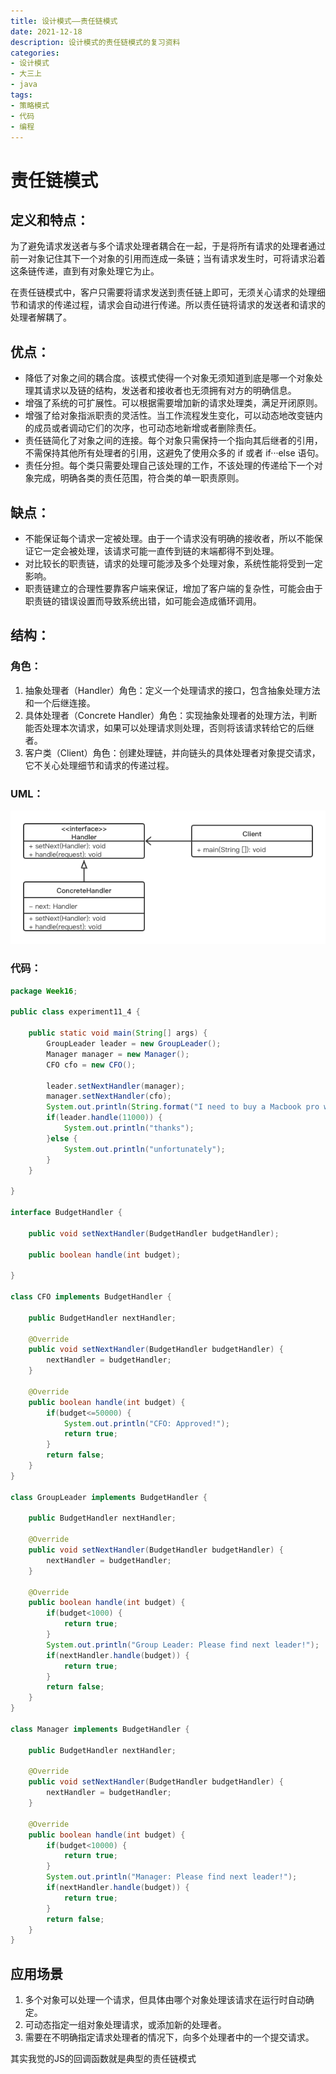 ```yaml
---
title: 设计模式——责任链模式
date: 2021-12-18
description: 设计模式的责任链模式的复习资料
categories:
- 设计模式
- 大三上
- java
tags:
- 策略模式
- 代码
- 编程
---
```


# 责任链模式

## 定义和特点：

为了避免请求发送者与多个请求处理者耦合在一起，于是将所有请求的处理者通过前一对象记住其下一个对象的引用而连成一条链；当有请求发生时，可将请求沿着这条链传递，直到有对象处理它为止。

在责任链模式中，客户只需要将请求发送到责任链上即可，无须关心请求的处理细节和请求的传递过程，请求会自动进行传递。所以责任链将请求的发送者和请求的处理者解耦了。

## 优点：

- 降低了对象之间的耦合度。该模式使得一个对象无须知道到底是哪一个对象处理其请求以及链的结构，发送者和接收者也无须拥有对方的明确信息。
- 增强了系统的可扩展性。可以根据需要增加新的请求处理类，满足开闭原则。
- 增强了给对象指派职责的灵活性。当工作流程发生变化，可以动态地改变链内的成员或者调动它们的次序，也可动态地新增或者删除责任。
- 责任链简化了对象之间的连接。每个对象只需保持一个指向其后继者的引用，不需保持其他所有处理者的引用，这避免了使用众多的 if 或者 if···else 语句。
- 责任分担。每个类只需要处理自己该处理的工作，不该处理的传递给下一个对象完成，明确各类的责任范围，符合类的单一职责原则。

## 缺点：

- 不能保证每个请求一定被处理。由于一个请求没有明确的接收者，所以不能保证它一定会被处理，该请求可能一直传到链的末端都得不到处理。
- 对比较长的职责链，请求的处理可能涉及多个处理对象，系统性能将受到一定影响。
- 职责链建立的合理性要靠客户端来保证，增加了客户端的复杂性，可能会由于职责链的错误设置而导致系统出错，如可能会造成循环调用。

## 结构：

### 角色：

1. 抽象处理者（Handler）角色：定义一个处理请求的接口，包含抽象处理方法和一个后继连接。
2. 具体处理者（Concrete Handler）角色：实现抽象处理者的处理方法，判断能否处理本次请求，如果可以处理请求则处理，否则将该请求转给它的后继者。
3. 客户类（Client）角色：创建处理链，并向链头的具体处理者对象提交请求，它不关心处理细节和请求的传递过程。

### UML：

![CoRPattern](../../.vuepress/public/img/CoRPattern.png)

### 代码：

```java
package Week16;

public class experiment11_4 {

    public static void main(String[] args) {
        GroupLeader leader = new GroupLeader();
        Manager manager = new Manager();
        CFO cfo = new CFO();

        leader.setNextHandler(manager);
        manager.setNextHandler(cfo);
        System.out.println(String.format("I need to buy a Macbook pro with a budget of %d", 11000));
        if(leader.handle(11000)) {
            System.out.println("thanks");
        }else {
            System.out.println("unfortunately");
        }
    }

}

interface BudgetHandler {

    public void setNextHandler(BudgetHandler budgetHandler);

    public boolean handle(int budget);

}

class CFO implements BudgetHandler {

    public BudgetHandler nextHandler;

    @Override
    public void setNextHandler(BudgetHandler budgetHandler) {
        nextHandler = budgetHandler;
    }

    @Override
    public boolean handle(int budget) {
        if(budget<=50000) {
            System.out.println("CFO: Approved!");
            return true;
        }
        return false;
    }
}

class GroupLeader implements BudgetHandler {

    public BudgetHandler nextHandler;

    @Override
    public void setNextHandler(BudgetHandler budgetHandler) {
        nextHandler = budgetHandler;
    }

    @Override
    public boolean handle(int budget) {
        if(budget<1000) {
            return true;
        }
        System.out.println("Group Leader: Please find next leader!");
        if(nextHandler.handle(budget)) {
            return true;
        }
        return false;
    }
}

class Manager implements BudgetHandler {

    public BudgetHandler nextHandler;

    @Override
    public void setNextHandler(BudgetHandler budgetHandler) {
        nextHandler = budgetHandler;
    }

    @Override
    public boolean handle(int budget) {
        if(budget<10000) {
            return true;
        }
        System.out.println("Manager: Please find next leader!");
        if(nextHandler.handle(budget)) {
            return true;
        }
        return false;
    }
}
```

## 应用场景

1. 多个对象可以处理一个请求，但具体由哪个对象处理该请求在运行时自动确定。
2. 可动态指定一组对象处理请求，或添加新的处理者。
3. 需要在不明确指定请求处理者的情况下，向多个处理者中的一个提交请求。

其实我觉的JS的回调函数就是典型的责任链模式